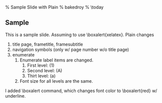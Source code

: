 % Sample Slide with Plain
% bakedroy
% \today

## Sample

This is a sample slide. Assuming to use \boxalert{xelatex}. Plain changes 

1. title page, frametitle, framesubtitle
1. navigation symbols (only w/ page number w/o title page)
1. enumerate
    1. Enumerate label items are changed.
        1. First level: (1)
        1. Second level: (A)
        1. Thirt level: (a)
    1. Font size for all levels are the same.

I added \\boxalert command, which changes font color to \boxalert{red} w/ underline.